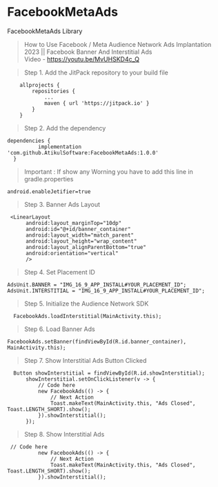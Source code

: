 # FacebookMetaAds
FacebookMetaAds Library
> How to Use Facebook / Meta Audience Network Ads Implantation 2023 || Facebook Banner And Interstitial Ads </br>
Video - https://youtu.be/MvUHSKD4c_Q


> Step 1. Add the JitPack repository to your build file

```Add it in your root build.gradle at the end of repositories:
	allprojects {
		repositories {
			...
			maven { url 'https://jitpack.io' }
		}
	}
  ```
  
  > Step 2. Add the dependency
  ```
  dependencies {
	        implementation 'com.github.AtikulSoftware:FacebookMetaAds:1.0.0'
	}
  ```
  > Important : If show any Worning you have to add this line in gradle.properties
  ```
  android.enableJetifier=true
  ```
  
  > Step 3. Banner Ads Layout
  ```
   <LinearLayout
        android:layout_marginTop="10dp"
        android:id="@+id/banner_container"
        android:layout_width="match_parent"
        android:layout_height="wrap_content"
        android:layout_alignParentBottom="true"
        android:orientation="vertical"
        />
  ```
  
  > Step 4. Set Placement ID
  ```
  AdsUnit.BANNER = "IMG_16_9_APP_INSTALL#YOUR_PLACEMENT_ID";
  AdsUnit.INTERSTITIAL = "IMG_16_9_APP_INSTALL#YOUR_PLACEMENT_ID";
  ```
  
  > Step 5. Initialize the Audience Network SDK
  ```
    FacebookAds.loadInterstitial(MainActivity.this);
  ```
  > Step 6. Load Banner Ads
  ```
  FacebookAds.setBanner(findViewById(R.id.banner_container), MainActivity.this);
  ```
  > Step 7. Show Interstitial Ads Button Clicked
  ```
    Button showInterstitial = findViewById(R.id.showInterstitial);
        showInterstitial.setOnClickListener(v -> {
            // Code here
            new FacebookAds(() -> {
                // Next Action
                Toast.makeText(MainActivity.this, "Ads Closed", Toast.LENGTH_SHORT).show();
            }).showInterstitial();
        });
  ```
  
  > Step 8. Show Interstitial Ads
  ```
   // Code here
            new FacebookAds(() -> {
                // Next Action
                Toast.makeText(MainActivity.this, "Ads Closed", Toast.LENGTH_SHORT).show();
            }).showInterstitial();
  ```
  
  
